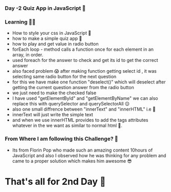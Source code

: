 ### Day -2 Quiz App in JavaScript 👀

### Learning 👋😼

- How to style your css in JavaScript 🥳
- how to make a simple quiz app 👻
- how to play and get value in radio button
- forEach loop - method calls a function once for each element in an array, in order.
- used foreach for the answer to check and get its id to get the correct answer
- also faced problem 😱 after making function getting select id , it was selecting same radio button for the next question 
- for this we have make one function "deselect()" which will deselect after getting the current question answer from the radio button
- we just need to make the checked false 
- I have used "getElementById" and "getElementByName" we can also replace this with querySelector and querySelectorAll 😌
- also one small diffrence between "innerText" and "innerHTML" i.e 🧐
- innerText will just write the simple text
- and when we use innerHTML provides to add the tags attributes whatever in the we want as similar to normal html 🤗. 
### From Where I am following this Challenge? 🧐

- Its from Florin Pop who made such an amazing content 10hours of JavaScript and also I observed how he was thinking for any problem and 
came to a proper solution which makes him awesome 😎

# That's all for 2nd Day 🙌